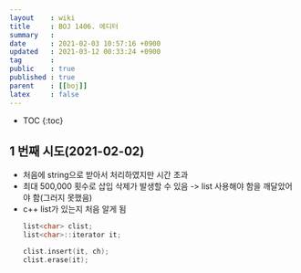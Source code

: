 ```yaml
---
layout    : wiki
title     : BOJ 1406. 에디터
summary   : 
date      : 2021-02-03 10:57:16 +0900
updated   : 2021-03-12 00:33:24 +0900
tag       : 
public    : true
published : true
parent    : [[boj]]
latex     : false
---
```

* TOC
{:toc}

## 1 번째 시도(2021-02-02)
- 처음에 string으로 받아서 처리하였지만 시간 초과
- 최대 500,000 횟수로 삽입 삭제가 발생할 수 있음 -> list 사용해야 함을 깨달았어야 함(그러지 못했음)
- c++ list가 있는지 처음 알게 됨	
	```cpp
	list<char> clist;
	list<char>::iterator it;
	
	clist.insert(it, ch);
	clist.erase(it);
	```
